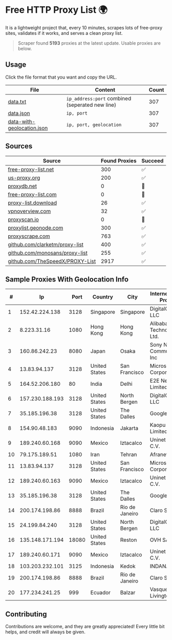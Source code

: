 
# Free HTTP Proxy List 🌍

It is a lightweight project that, every 10 minutes, scrapes lots of free-proxy sites, validates if it works, and serves a clean proxy list.


> Scraper found **5193** proxies at the latest update. Usable proxies are below.

## Usage

Click the file format that you want and copy the URL.


|File|Content|Count|
|----|-------|-----|
|[data.txt](https://raw.githubusercontent.com/themiralay/Proxy-List-World/master/data.txt)|`ip_address:port` combined (seperated new line)|307|
|[data.json](https://raw.githubusercontent.com/themiralay/Proxy-List-World/master/data.json)|`ip, port`|307|
|[data-with-geolocation.json](https://raw.githubusercontent.com/themiralay/Proxy-List-World/master/data-with-geolocation.json)|`ip, port, geolocation`|307|

## Sources

|Source|Found Proxies|Succeed|
|------|-------------|-------|
|[free-proxy-list.net](https://free-proxy-list.net)|300|✅|
|[us-proxy.org](https://www.us-proxy.org)|200|✅|
|[proxydb.net](http://proxydb.net)|0|🚫|
|[free-proxy-list.com](https://free-proxy-list.com/?page=&port=&type%5B%5D=http&type%5B%5D=https&up_time=0&search=Search)|0|🚫|
|[proxy-list.download](https://www.proxy-list.download/HTTP)|26|✅|
|[vpnoverview.com](https://vpnoverview.com/privacy/anonymous-browsing/free-proxy-servers)|32|✅|
|[proxyscan.io](https://www.proxyscan.io)|0|🚫|
|[proxylist.geonode.com](https://proxylist.geonode.com/api/proxy-list?limit=300&page=1&sort_by=lastChecked&sort_type=desc&protocols=http,https)|300|✅|
|[proxyscrape.com](https://api.proxyscrape.com/v2/?request=displayproxies&protocol=http&timeout=10000&country=all&ssl=all&anonymity=all)|763|✅|
|[github.com/clarketm/proxy-list](https://raw.githubusercontent.com/clarketm/proxy-list/master/proxy-list-raw.txt)|400|✅|
|[github.com/monosans/proxy-list](https://raw.githubusercontent.com/monosans/proxy-list/main/proxies/http.txt)|255|✅|
|[github.com/TheSpeedX/PROXY-List](https://raw.githubusercontent.com/TheSpeedX/PROXY-List/master/http.txt)|2917|✅|


## Sample Proxies With Geolocation Info

|#|Ip|Port|Country|City|Internet Service Provider|
|-|--|----|-------|----|-------------------------|
|1|152.42.224.138|3128|Singapore|Singapore|DigitalOcean, LLC|
|2|8.223.31.16|1080|Hong Kong|Hong Kong|Alibaba (US) Technology Co., Ltd.|
|3|160.86.242.23|8080|Japan|Osaka|Sony Network Communications Inc|
|4|13.83.94.137|3128|United States|San Francisco|Microsoft Corporation|
|5|164.52.206.180|80|India|Delhi|E2E Networks Limited|
|6|157.230.188.193|3128|United States|North Bergen|DigitalOcean, LLC|
|7|35.185.196.38|3128|United States|The Dalles|Google LLC|
|8|154.90.48.183|9090|Indonesia|Jakarta|Kaopu Cloud HK Limited|
|9|189.240.60.168|9090|Mexico|Iztacalco|Uninet S.A. de C.V.|
|10|79.175.189.51|1080|Iran|Tehran|Afranet|
|11|13.83.94.137|3128|United States|San Francisco|Microsoft Corporation|
|12|189.240.60.163|9090|Mexico|Iztacalco|Uninet S.A. de C.V.|
|13|35.185.196.38|3128|United States|The Dalles|Google LLC|
|14|200.174.198.86|8888|Brazil|Rio de Janeiro|Claro S.A|
|15|24.199.84.240|3128|United States|North Bergen|DigitalOcean, LLC|
|16|135.148.171.194|18080|United States|Reston|OVH SAS|
|17|189.240.60.171|9090|Mexico|Iztacalco|Uninet S.A. de C.V.|
|18|103.203.232.101|3125|Indonesia|Kedok|INDANA|
|19|200.174.198.86|8888|Brazil|Rio de Janeiro|Claro S.A|
|20|177.234.241.25|999|Ecuador|Balzar|Vasquez Burgos Livington|



## Contributing

Contributions are welcome, and they are greatly appreciated! Every
little bit helps, and credit will always be given.

